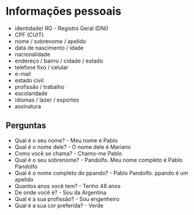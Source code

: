 # Informações pessoais

* identidade/ RG - Registro Geral (DNI)
* CPF (CUIT)
* nome / sobrenome / apelido
* data de nascimento / idade
* nacionalidade
* endereço / bairro / cidade / estado
* telefone fixo / celular
* e-mail
* estado civil
* profissão / trabalho
* escolaridade
* idiomas / lazer / esportes
* assinatura

## Perguntas

* Qual é o seu nome? - Meu nome é Pablo
* Qual é o nome dele? - O nome dele é Mariano
* Como você se chama? - Chamo-me Pablo
* Qual é o seu sobrenome? - Pandolfo. Meu nome completo é Pablo Pandolfo
* Qual é o nome completo do ppando? - Pablo Pandolfo. ppando é um apelido
* Quantos anos você tem? - Tenho 48 anos
* De onde você é? - Sou da Argentina
* Qual é a sua profissão? - Sou engenheiro
* Qual é a sua cor preferida? - Verde

